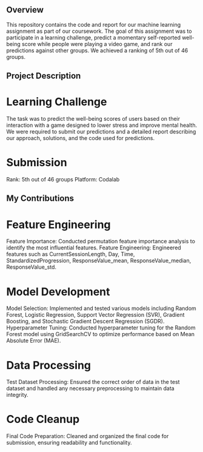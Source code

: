 ## Overview
This repository contains the code and report for our machine learning assignment as part of our coursework. The goal of this assignment was to participate in a learning challenge, predict a momentary self-reported well-being score while people were playing a video game, and rank our predictions against other groups. We achieved a ranking of 5th out of 46 groups.

## Project Description
# Learning Challenge
The task was to predict the well-being scores of users based on their interaction with a game designed to lower stress and improve mental health. We were required to submit our predictions and a detailed report describing our approach, solutions, and the code used for predictions.
# Submission
Rank: 5th out of 46 groups
Platform: Codalab

## My Contributions
# Feature Engineering
Feature Importance: Conducted permutation feature importance analysis to identify the most influential features.
Feature Engineering: Engineered features such as CurrentSessionLength, Day, Time, StandardizedProgression, ResponseValue_mean, ResponseValue_median, ResponseValue_std.
# Model Development
Model Selection: Implemented and tested various models including Random Forest, Logistic Regression, Support Vector Regression (SVR), Gradient Boosting, and Stochastic Gradient Descent Regression (SGDR).
Hyperparameter Tuning: Conducted hyperparameter tuning for the Random Forest model using GridSearchCV to optimize performance based on Mean Absolute Error (MAE).
# Data Processing
Test Dataset Processing: Ensured the correct order of data in the test dataset and handled any necessary preprocessing to maintain data integrity.
# Code Cleanup
Final Code Preparation: Cleaned and organized the final code for submission, ensuring readability and functionality.
